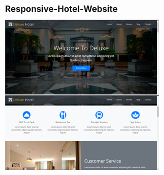 # Responsive-Hotel-Website

<img src="projess1.png" width="700">

<img src="projess2.png" width="700">
